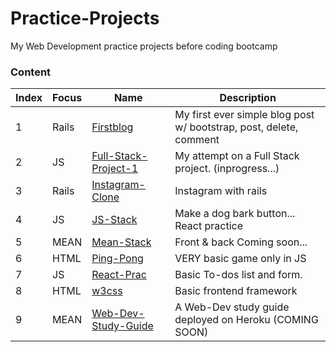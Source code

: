 # Practice-Projects
My Web Development practice projects before coding bootcamp

### Content
|Index|Focus|Name|Description|
| --- | --- |-------- | -------------------------------- |
|1|Rails|[Firstblog](https://github.com/asolace/Practice-Projects/tree/master/Firstblog)|My first ever simple blog post w/ bootstrap, post, delete, comment|
|2|JS|[Full-Stack-Project-1](https://github.com/asolace/Practice-Projects/tree/master/Full-Stack-Project-1)|My attempt on a Full Stack project. (inprogress...)|
|3|Rails|[Instagram-Clone](https://github.com/asolace/Practice-Projects/tree/master/Instagram-Clone)|Instagram with rails|
|4|JS|[JS-Stack](https://github.com/asolace/Practice-Projects/tree/master/JS-Stack)|Make a dog bark button... React practice|
|5|MEAN|[Mean-Stack](https://github.com/asolace/Practice-Projects/tree/master/MEAN-Stack)|Front & back Coming soon...|
|6|HTML|[Ping-Pong](https://github.com/asolace/Practice-Projects/tree/master/Ping-Pong)|VERY basic game only in JS|
|7|JS|[React-Prac](https://github.com/asolace/Practice-Projects/tree/master/React-Prac)|Basic To-dos list and form.|
|8|HTML|[w3css](https://github.com/asolace/Practice-Projects/tree/master/w3css)|Basic frontend framework|
|9|MEAN|[Web-Dev-Study-Guide](https://github.com/asolace/Web-Development-Study-Guide)|A Web-Dev study guide deployed on Heroku (COMING SOON)|

